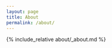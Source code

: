 ```yaml
---
layout: page
title: About
permalink: /about/
---
```


{% include_relative about/_about.md %}
